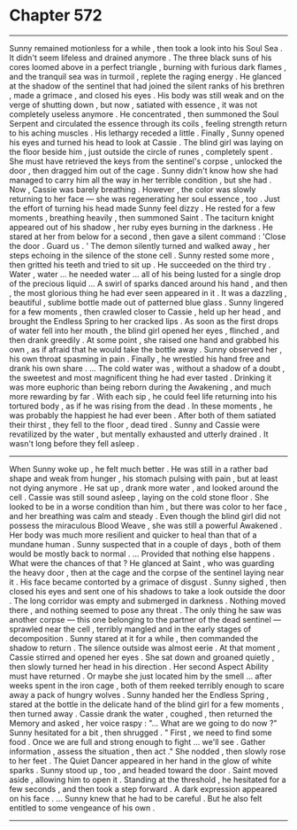 
# Chapter 572


---

Sunny remained motionless for a while , then took a look into his Soul Sea . It didn't seem lifeless and drained anymore . The three black suns of his cores loomed above in a perfect triangle , burning with furious dark flames , and the tranquil sea was in turmoil , replete the raging energy .
He glanced at the shadow of the sentinel that had joined the silent ranks of his brethren , made a grimace , and closed his eyes .
His body was still weak and on the verge of shutting down , but now , satiated with essence , it was not completely useless anymore . He concentrated , then summoned the Soul Serpent and circulated the essence through its coils , feeling strength return to his aching muscles . His lethargy receded a little .
Finally , Sunny opened his eyes and turned his head to look at Cassie . The blind girl was laying on the floor beside him , just outside the circle of runes , completely spent . She must have retrieved the keys from the sentinel's corpse , unlocked the door , then dragged him out of the cage . Sunny didn't know how she had managed to carry him all the way in her terrible condition , but she had .
Now , Cassie was barely breathing . However , the color was slowly returning to her face — she was regenerating her soul essence , too .
Just the effort of turning his head made Sunny feel dizzy . He rested for a few moments , breathing heavily , then summoned Saint .
The taciturn knight appeared out of his shadow , her ruby eyes burning in the darkness . He stared at her from below for a second , then gave a silent command :
'Close the door . Guard us . '
The demon silently turned and walked away , her steps echoing in the silence of the stone cell . Sunny rested some more , then gritted his teeth and tried to sit up . He succeeded on the third try .
Water , water … he needed water … all of his being lusted for a single drop of the precious liquid …
A swirl of sparks danced around his hand , and then , the most glorious thing he had ever seen appeared in it .
It was a dazzling , beautiful , sublime bottle made out of patterned blue glass .
Sunny lingered for a few moments , then crawled closer to Cassie , held up her head , and brought the Endless Spring to her cracked lips . As soon as the first drops of water fell into her mouth , the blind girl opened her eyes , flinched , and then drank greedily . At some point , she raised one hand and grabbed his own , as if afraid that he would take the bottle away .
Sunny observed her , his own throat spasming in pain . Finally , he wrestled his hand free and drank his own share .
… The cold water was , without a shadow of a doubt , the sweetest and most magnificent thing he had ever tasted . Drinking it was more euphoric than being reborn during the Awakening , and much more rewarding by far . With each sip , he could feel life returning into his tortured body , as if he was rising from the dead .
In these moments , he was probably the happiest he had ever been .
After both of them satiated their thirst , they fell to the floor , dead tired . Sunny and Cassie were revatilized by the water , but mentally exhausted and utterly drained .
It wasn't long before they fell asleep .
***
When Sunny woke up , he felt much better . He was still in a rather bad shape and weak from hunger , his stomach pulsing with pain , but at least not dying anymore .
He sat up , drank more water , and looked around the cell .
Cassie was still sound asleep , laying on the cold stone floor . She looked to be in a worse condition than him , but there was color to her face , and her breathing was calm and steady . Even though the blind girl did not possess the miraculous Blood Weave , she was still a powerful Awakened . Her body was much more resilient and quicker to heal than that of a mundane human .
Sunny suspected that in a couple of days , both of them would be mostly back to normal .
… Provided that nothing else happens .
What were the chances of that ?
He glanced at Saint , who was guarding the heavy door , then at the cage and the corpse of the sentinel laying near it . His face became contorted by a grimace of disgust .
Sunny sighed , then closed his eyes and sent one of his shadows to take a look outside the door . The long corridor was empty and submerged in darkness . Nothing moved there , and nothing seemed to pose any threat . The only thing he saw was another corpse — this one belonging to the partner of the dead sentinel — sprawled near the cell , terribly mangled and in the early stages of decomposition .
Sunny stared at it for a while , then commanded the shadow to return .
The silence outside was almost eerie .
At that moment , Cassie stirred and opened her eyes . She sat down and groaned quietly , then slowly turned her head in his direction .
Her second Aspect Ability must have returned . Or maybe she just located him by the smell … after weeks spent in the iron cage , both of them reeked terribly enough to scare away a pack of hungry wolves .
Sunny handed her the Endless Spring , stared at the bottle in the delicate hand of the blind girl for a few moments , then turned away .
Cassie drank the water , coughed , then returned the Memory and asked , her voice raspy :
"... What are we going to do now ?"
Sunny hesitated for a bit , then shrugged .
" First , we need to find some food . Once we are full and strong enough to fight … we'll see . Gather information , assess the situation , then act ."
She nodded , then slowly rose to her feet . The Quiet Dancer appeared in her hand in the glow of white sparks .
Sunny stood up , too , and headed toward the door .
Saint moved aside , allowing him to open it .
Standing at the threshold , he hesitated for a few seconds , and then took a step forward . A dark expression appeared on his face .
... Sunny knew that he had to be careful . But he also felt entitled to some vengeance of his own .

---

